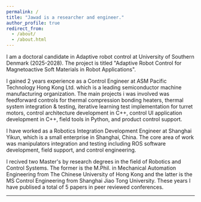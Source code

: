 ```yaml
---
permalink: /
title: "Jawad is a researcher and engineer."
author_profile: true
redirect_from: 
  - /about/
  - /about.html
---
```


I am a doctoral candidate in Adaptive robot control at University of Southern Denmark (2025-2028). The project is titled "Adaptive Robot Control for Magnetoactive Soft Materials in Robot Applications". 

I gained 2 years experience as a Control Engineer at ASM Pacific Technology Hong Kong Ltd. which is a leading semiconductor machine manufacturing organization. The main projects i was involved was feedforward controls for thermal compression bonding heaters, thermal system integration & testing, iterative learning test implementation for turret motors, control architecture development in C++, control UI application development in C++, field tools in Python, and product control support.

I have worked as a Robotics Integration Development Engineer at Shanghai Yikun, which is a small enterprise in Shanghai, China. The core area of work was manipulators integration and testing including ROS software development, field support, and control engineering. 

I recived two Master's by research degrees in the field of Robotics and Control Systems. The former is the M.Phil. in Mechanical Automation Engineering from The Chinese University of Hong Kong and the latter is the MS Control Engineering from Shanghai Jiao Tong University. These years I have publised a total of 5 papers in peer reviewed conferences. 

---
